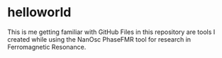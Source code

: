 # helloworld
This is me getting familiar with GitHub
Files in this repository are tools I created while using the NanOsc PhaseFMR tool for research in Ferromagnetic Resonance.
